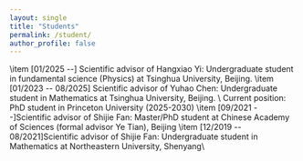 ```yaml
---
layout: single
title: "Students"
permalink: /student/
author_profile: false
---
```


\item [01/2025 --] Scientific advisor of Hangxiao Yi: Undergraduate student in fundamental science (Physics) at Tsinghua University, Beijing.
 \item [01/2023 -- 08/2025] Scientific advisor of Yuhao Chen: Undergraduate student in Mathematics at Tsinghua University, Beijing. \\ 
 Current position: PhD student in Princeton University (2025-2030)
 \item [09/2021 --]Scientific advisor of Shijie Fan: Master/PhD student at Chinese Academy of Sciences (formal advisor Ye Tian), Beijing
 \item [12/2019 -- 08/2021]Scientific advisor of Shijie Fan: Undergraduate student in Mathematics at Northeastern University, Shenyang\\
